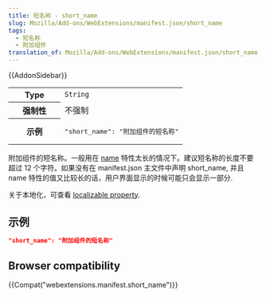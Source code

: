 ```yaml
---
title: 短名称 - short_name
slug: Mozilla/Add-ons/WebExtensions/manifest.json/short_name
tags:
  - 短名称
  - 附加组件
translation_of: Mozilla/Add-ons/WebExtensions/manifest.json/short_name
---
```

{{AddonSidebar}}

<table class="fullwidth-table standard-table">
  <tbody>
    <tr>
      <th scope="row" style="width: 30%">Type</th>
      <td><code>String</code></td>
    </tr>
    <tr>
      <th scope="row">强制性</th>
      <td>不强制</td>
    </tr>
    <tr>
      <th scope="row">示例</th>
      <td><pre class="brush: json">"short_name": "附加组件的短名称"</pre></td>
    </tr>
  </tbody>
</table>

附加组件的短名称。一般用在 [name](/en-US/Add-ons/WebExtensions/manifest.json/name) 特性太长的情况下。建议短名称的长度不要超过 12 个字符。如果没有在 manifest.json 主文件中声明 short_name, 并且 name 特性的值又比较长的话，用户界面显示的时候可能只会显示一部分.

关于本地化，可查看 [localizable property](/en-US/Add-ons/WebExtensions/Internationalization#Internationalizing_manifest.json).

## 示例

```json
"short_name": "附加组件的短名称"
```

## Browser compatibility

{{Compat("webextensions.manifest.short_name")}}

